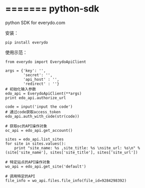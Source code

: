 =======
python-sdk
==========

python SDK for everydo.com

安装：

    pip install everydo


使用示范：
 
    from everydo import EverydoApiClient

    args = {'key': '',
            'secret': '',
            'api_host' : '',
            'redirect' : ''}
    # 初始化输入参数
    edo_api = EverydoApiClient(**args)
    print edo_api.authorize_url

    code = input('input the code')
    # 通过code获取access_token
    edo_api.auth_with_code(str(code))

    # 获取oc的API操作对象
    oc_api = edo_api.get_account()

    sites = edo_api.list_sites
    for site in sites.values():
        print "site_name: %s ,site_title: %s \nsite_url: %s\n" % (site['site_name'], sites['site_title'], sites['site_url'])

    # 特定站点的API操作对象
    wo_api = edo_api.get_site('default')

    # 调用特定的API
    file_info = wo_api.files.file_info(file_id=9284298392)

